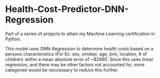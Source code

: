 # Health-Cost-Predictor-DNN-Regression
Part of a series of projects to attain my Machine Learning certification in Python.

This model uses DNN-Regression to determine health costs based on a persons characteristics (For Ex: sex, smoker, age, bmi, location, # of children) within a mean absolute error of ~$2890. Since this uses linear regression, and there may be other factors not accounted for, more categories would be neccessary to reduce this further.
